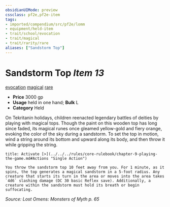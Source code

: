 ```yaml
---
obsidianUIMode: preview
cssclass: pf2e,pf2e-item
tags:
- imported/compendium/src/pf2e/lomm
- equipment/held-item
- trait/school/evocation
- trait/magical
- trait/rarity/rare
aliases: ["Sandstorm Top"]
---
```

# Sandstorm Top *Item 13*  
[evocation](evocation.md)  [magical](magical.md)  [rare](rare.md)  

- **Price** 3000 gp
- **Usage** held in one hand; **Bulk** L
- **Category** Held

On Tekritanin holidays, children reenacted legendary battles of deities by playing with magical tops. Though the paint on this wooden top has long since faded, its magical runes once gleamed yellow-gold and fiery orange, evoking the color of the sky during a sandstorm. To set the top in motion, wind a string around its bottom and upward along its body, and then throw it while gripping the string.

```ad-embed-ability
title: Activate [>](../../../rules/core-rulebook/chapter-9-playing-the-game.md#Actions "Single Action")

You throw the sandstorm top 10 feet away from you. For 1 minute, as it spins, the top generates a magical sandstorm in a 5-foot radius. Any creature that starts its turn in the area or moves into the area takes `4d6` slashing damage (DC 30 basic Reflex save). Additionally, a creature within the sandstorm must hold its breath or begin suffocating.
```

*Source: Lost Omens: Monsters of Myth p. 65*
